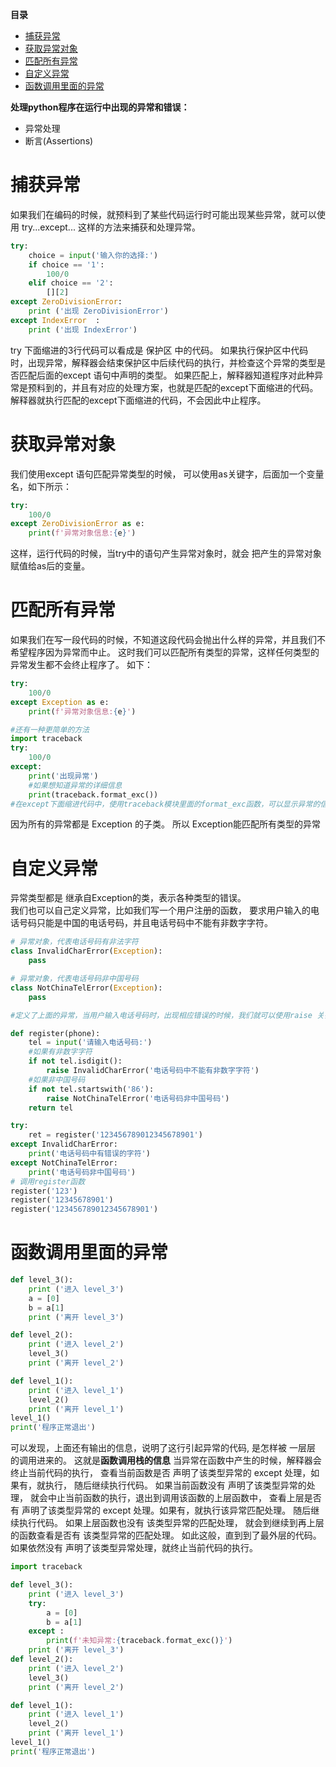 **目录**  

- [捕获异常](#捕获异常)
- [获取异常对象](#获取异常对象)
- [匹配所有异常](#匹配所有异常)
- [自定义异常](#自定义异常)
- [函数调用里面的异常](#函数调用里面的异常)


**处理python程序在运行中出现的异常和错误：**
- 异常处理
- 断言(Assertions) 

# 捕获异常
如果我们在编码的时候，就预料到了某些代码运行时可能出现某些异常，就可以使用 try...except... 这样的方法来捕获和处理异常。

```python
try:
    choice = input('输入你的选择:')
    if choice == '1':
        100/0
    elif choice == '2':
        [][2]
except ZeroDivisionError:
    print ('出现 ZeroDivisionError')
except IndexError  :
    print ('出现 IndexError')
```

try 下面缩进的3行代码可以看成是 保护区 中的代码。
如果执行保护区中代码时，出现异常，解释器会结束保护区中后续代码的执行，并检查这个异常的类型是否匹配后面的except 语句中声明的类型。
如果匹配上，解释器知道程序对此种异常是预料到的，并且有对应的处理方案，也就是匹配的except下面缩进的代码。解释器就执行匹配的except下面缩进的代码，不会因此中止程序。

# 获取异常对象
我们使用except 语句匹配异常类型的时候， 可以使用as关键字，后面加一个变量名，如下所示：


```python
try:
    100/0
except ZeroDivisionError as e:
    print(f'异常对象信息:{e}')

```
这样，运行代码的时候，当try中的语句产生异常对象时，就会 把产生的异常对象赋值给as后的变量。

# 匹配所有异常
如果我们在写一段代码的时候，不知道这段代码会抛出什么样的异常，并且我们不希望程序因为异常而中止。
这时我们可以匹配所有类型的异常，这样任何类型的异常发生都不会终止程序了。 如下：
```python
try:
    100/0
except Exception as e:
    print(f'异常对象信息:{e}')

#还有一种更简单的方法
import traceback
try:
    100/0
except:
    print('出现异常')
    #如果想知道异常的详细信息
    print(traceback.format_exc())
#在except下面缩进代码中，使用traceback模块里面的format_exc函数，可以显示异常的信息 和 异常产生处的函数调用栈的信息。
```
因为所有的异常都是 Exception 的子类。 所以 Exception能匹配所有类型的异常

# 自定义异常
异常类型都是 继承自Exception的类，表示各种类型的错误。  
我们也可以自己定义异常，比如我们写一个用户注册的函数， 要求用户输入的电话号码只能是中国的电话号码，并且电话号码中不能有非数字字符。

```python
# 异常对象，代表电话号码有非法字符
class InvalidCharError(Exception):
    pass

# 异常对象，代表电话号码非中国号码
class NotChinaTelError(Exception):
    pass

#定义了上面的异常，当用户输入电话号码时，出现相应错误的时候，我们就可以使用raise 关键字来抛出对应的自定义异常

def register(phone):
    tel = input('请输入电话号码:')
    #如果有非数字字符
    if not tel.isdigit():
        raise InvalidCharError('电话号码中不能有非数字字符')
    #如果非中国号码
    if not tel.startswith('86'):
        raise NotChinaTelError('电话号码非中国号码')
    return tel

try:
    ret = register('123456789012345678901')
except InvalidCharError:
    print('电话号码中有错误的字符')
except NotChinaTelError:
    print('电话号码非中国号码')
# 调用register函数
register('123')
register('12345678901')
register('123456789012345678901')
```

# 函数调用里面的异常
```python
def level_3():
    print ('进入 level_3')
    a = [0]
    b = a[1]
    print ('离开 level_3')

def level_2():
    print ('进入 level_2')
    level_3()
    print ('离开 level_2')

def level_1():
    print ('进入 level_1')
    level_2()
    print ('离开 level_1')
level_1()
print('程序正常退出') 
```

可以发现，上面还有输出的信息，说明了这行引起异常的代码, 是怎样被 一层层 的调用进来的。
这就是**函数调用栈的信息**
当异常在函数中产生的时候，解释器会终止当前代码的执行， 查看当前函数是否 声明了该类型异常的 except 处理，如果有，就执行， 随后继续执行代码。
如果当前函数没有 声明了该类型异常的处理， 就会中止当前函数的执行，退出到调用该函数的上层函数中， 查看上层是否有 声明了该类型异常的 except 处理。如果有，就执行该异常匹配处理。 随后继续执行代码。
如果上层函数也没有 该类型异常的匹配处理， 就会到继续到再上层的函数查看是否有 该类型异常的匹配处理。
如此这般，直到到了最外层的代码。 如果依然没有 声明了该类型异常处理，就终止当前代码的执行。

```python
import traceback

def level_3():
    print ('进入 level_3')
    try:
        a = [0]
        b = a[1]
    except :
        print(f'未知异常:{traceback.format_exc()}')
    print ('离开 level_3')
def level_2():
    print ('进入 level_2')
    level_3()
    print ('离开 level_2')

def level_1():
    print ('进入 level_1')
    level_2()
    print ('离开 level_1')
level_1()
print('程序正常退出')
```

